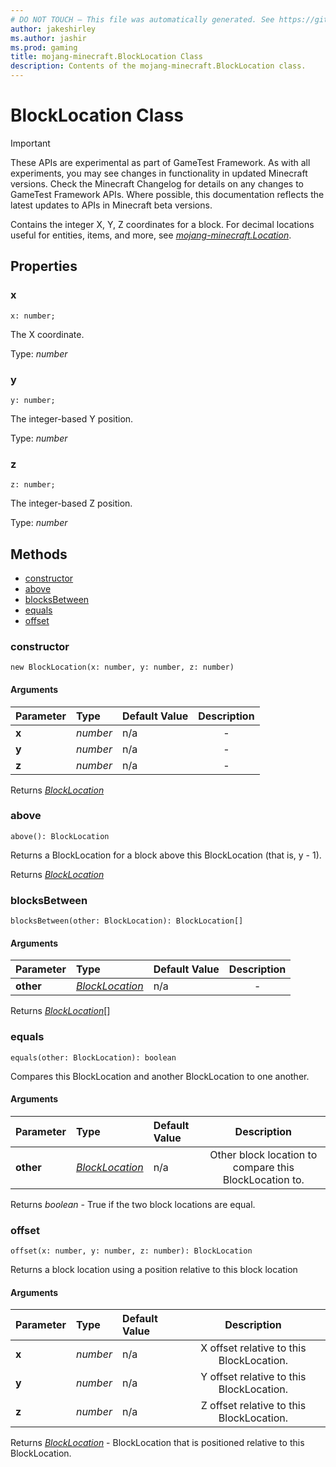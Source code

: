 ```yaml
---
# DO NOT TOUCH — This file was automatically generated. See https://github.com/Mojang/MinecraftScriptingApiDocsGenerator to modify descriptions, examples, etc.
author: jakeshirley
ms.author: jashir
ms.prod: gaming
title: mojang-minecraft.BlockLocation Class
description: Contents of the mojang-minecraft.BlockLocation class.
---
```

# BlockLocation Class
>[!IMPORTANT]
>These APIs are experimental as part of GameTest Framework. As with all experiments, you may see changes in functionality in updated Minecraft versions. Check the Minecraft Changelog for details on any changes to GameTest Framework APIs. Where possible, this documentation reflects the latest updates to APIs in Minecraft beta versions.


Contains the integer X, Y, Z coordinates for a block. For decimal locations useful for entities, items, and more, see [*mojang-minecraft.Location*](../mojang-minecraft/Location.md).

## Properties
### **x**
`x: number;`

The X coordinate.

Type: *number*


### **y**
`y: number;`

The integer-based Y position.

Type: *number*


### **z**
`z: number;`

The integer-based Z position.

Type: *number*



## Methods
- [constructor](#constructor)
- [above](#above)
- [blocksBetween](#blocksbetween)
- [equals](#equals)
- [offset](#offset)
  
### **constructor**
`
new BlockLocation(x: number, y: number, z: number)
`

#### Arguments
| Parameter | Type | Default Value | Description |
| :--- | :--- | :--- | :---: |
| **x** | *number* | n/a | - |
| **y** | *number* | n/a | - |
| **z** | *number* | n/a | - |

Returns [*BlockLocation*](BlockLocation.md)


### **above**
`
above(): BlockLocation
`

Returns a BlockLocation for a block above this BlockLocation (that is, y - 1).

Returns [*BlockLocation*](BlockLocation.md)


### **blocksBetween**
`
blocksBetween(other: BlockLocation): BlockLocation[]
`

#### Arguments
| Parameter | Type | Default Value | Description |
| :--- | :--- | :--- | :---: |
| **other** | [*BlockLocation*](BlockLocation.md) | n/a | - |

Returns [*BlockLocation*](BlockLocation.md)[]


### **equals**
`
equals(other: BlockLocation): boolean
`

Compares this BlockLocation and another BlockLocation to one another.
#### Arguments
| Parameter | Type | Default Value | Description |
| :--- | :--- | :--- | :---: |
| **other** | [*BlockLocation*](BlockLocation.md) | n/a | Other block location to compare this BlockLocation to. |

Returns *boolean* - True if the two block locations are equal.


### **offset**
`
offset(x: number, y: number, z: number): BlockLocation
`

Returns a block location using a position relative to this block location
#### Arguments
| Parameter | Type | Default Value | Description |
| :--- | :--- | :--- | :---: |
| **x** | *number* | n/a | X offset relative to this BlockLocation. |
| **y** | *number* | n/a | Y offset relative to this BlockLocation. |
| **z** | *number* | n/a | Z offset relative to this BlockLocation. |

Returns [*BlockLocation*](BlockLocation.md) - BlockLocation that is positioned relative to this BlockLocation.



